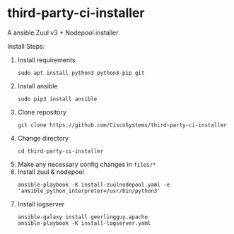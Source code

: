 # third-party-ci-installer
A ansible Zuul v3 + Nodepool installer

Install Steps:
1. Install requirements
   ```
   sudo apt install python3 python3-pip git
   ```
2. Install ansible
   ```
   sudo pip3 install ansible
   ```
3. Clone repository
   ```
   git clone https://github.com/CiscoSystems/third-party-ci-installer
   ```    
4. Change directory
   ```
   cd third-party-ci-installer
   ```
5. Make any necessary config changes in ```files/*```
6. Install zuul & nodepool
   ```
   ansible-playbook -K install-zuulnodepool.yaml -e 'ansible_python_interpreter=/usr/bin/python3'
   ```
7. Install logserver
   ```
   ansible-galaxy install geerlingguy.apache
   ansible-playbook -K install-logserver.yaml
   ```
